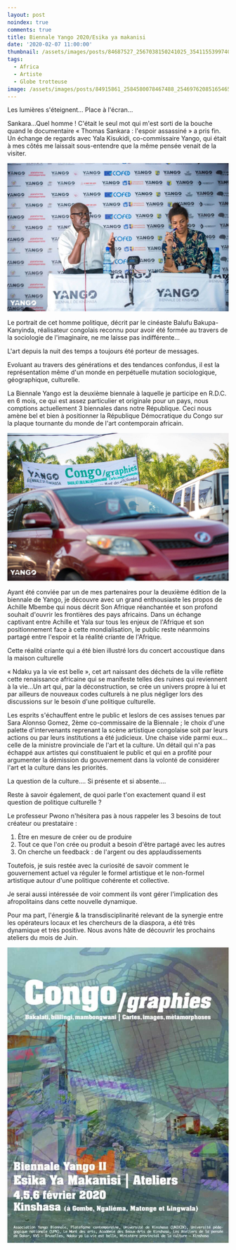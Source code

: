 ```yaml
---
layout: post
noindex: true
comments: true
title: Biennale Yango 2020/Esika ya makanisi
date: '2020-02-07 11:00:00'
thumbnail: /assets/images/posts/84687527_2567038150241025_3541155399740686336_o.jpg
tags:
  - Africa
  - Artiste
  - Globe trotteuse
image: /assets/images/posts/84915861_2584580078467488_2546976208516546560_o.jpg
---
```

Les lumières s'éteignent… Place à l'écran…

Sankara…Quel homme ! C'était le seul mot qui m'est sorti de la bouche quand le documentaire « Thomas Sankara : l'espoir assassiné » a pris fin. Un échange de regards avec Yala Kisukidi, co-commissaire Yango, qui était à mes côtés me laissait sous-entendre que la même pensée venait de la visiter.

![](/assets/images/posts/84915861_2584580078467488_2546976208516546560_o.jpg)

Le portrait de cet homme politique, décrit par le cinéaste Balufu Bakupa-Kanyinda, réalisateur congolais reconnu pour avoir été formée au travers de la sociologie de l'imaginaire, ne me laisse pas indifférente…

L'art depuis la nuit des temps a toujours été porteur de messages.

Evoluant au travers des générations et des tendances confondus, il est la représentation même d'un monde en perpétuelle mutation sociologique, géographique, culturelle.

La Biennale Yango est la deuxième biennale à laquelle je participe en R.D.C. en 6 mois, ce qui est assez particulier et originale pour un pays, nous comptions actuellement 3 biennales dans notre République. Ceci nous amène bel et bien à positionner la République Démocratique du Congo sur la plaque tournante du monde de l'art contemporain africain.

![](/assets/images/posts/85074765_2584579801800849_1022395245163184128_o.jpg)

Ayant été conviée par un de mes partenaires pour la deuxième édition de la biennale de Yango, je découvre avec un grand enthousiaste les propos de Achille Mbembe qui nous décrit Son Afrique réanchantée et son profond souhait d'ouvrir les frontières des pays africains. Dans un échange captivant entre Achille et Yala sur tous les enjeux de l'Afrique et son positionnement face à cette mondialisation, le public reste néanmoins partagé entre l'espoir et la réalité criante de l'Afrique.

Cette réalité criante qui a été bien illustré lors du concert accoustique dans la maison culturelle 

« Ndaku ya la vie est belle », cet art naissant des déchets de la ville reflète cette renaissance africaine qui se manifeste telles des ruines qui reviennent à la vie…Un art qui, par la déconstruction, se crée un univers propre à lui et par ailleurs de nouveaux codes culturels à ne plus négliger lors des discussions sur le besoin d'une politique culturelle.

Les esprits s'échauffent entre le public et leslors de ces assises tenues par Sara Alonnso Gomez, 2ème co-commissaire de la Biennale ; le choix d'une palette d'intervenants reprenant la scène artistique congolaise soit par leurs actions ou par leurs institutions a été judicieux. Une chaise vide parmi eux… celle de la ministre provinciale de l'art et la culture. Un détail qui n'a pas échappé aux artistes qui constituaient le public et qui en a profité pour argumenter la démission du gouvernement dans la volonté de considérer l'art et la culture dans les priorités.

La question de la culture…. Si présente et si absente….

Reste à savoir également, de quoi parle t'on exactement quand il est question de politique culturelle ?

Le professeur Pwono n'hésitera pas à nous rappeler les 3 besoins de tout créateur ou prestataire :

1. Être en mesure de créer ou de produire
2. Tout ce que l'on crée ou produit a besoin d'être partagé avec les autres
3. On cherche un feedback : de l'argent ou des applaudissements

Toutefois, je suis restée avec la curiosité de savoir comment le gouvernement actuel va réguler le formel artistique et le non-formel artistique autour d'une politique cohérente et collective.

Je serai aussi intéressée de voir comment ils vont gérer l'implication des afropolitains dans cette nouvelle dynamique.

Pour ma part, l'énergie & la transdisciplinarité relevant de la synergie entre les opérateurs locaux et les chercheurs de la diaspora, a été très dynamique et très positive. Nous avons hâte de découvrir les prochains ateliers du mois de Juin.

![Biennale yango 2](/assets/images/posts/84687527_2567038150241025_3541155399740686336_o.jpg "Biennale yango 2")
